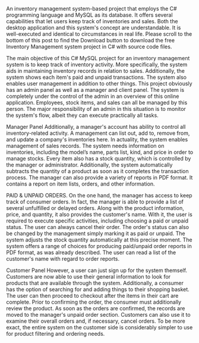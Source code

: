 An inventory management system-based project that employs the C# programming language and MySQL as its database. It offers several capabilities that let users keep track of inventories and sales. Both the desktop application and this system's concept are understandable. It is well-executed and identical to circumstances in real life. Please scroll to the bottom of this post to find the Download button to download the free Inventory Management system project in C# with source code files.

The main objective of this C# MySQL project for an inventory management system is to keep track of inventory activity. More specifically, the system aids in maintaining inventory records in relation to sales. Additionally, the system shows each item's paid and unpaid transactions. The system also enables user management in addition to other things. This project obviously has an admin panel as well as a manager and client panel. The system is completely under the control of the admin in an overview of this online application. Employees, stock items, and sales can all be managed by this person. The major responsibility of an admin in this situation is to monitor the system's flow, albeit they can execute practically all tasks.

Manager Panel
Additionally, a manager's account has ability to control all inventory-related activity. A management can list out, add to, remove from, and update a company's inventories here. In actuality, the system enables management of sales records. The system needs information on inventories, including the model’s name, parts list, kind, and price in order to manage stocks. Every item also has a stock quantity, which is controlled by the manager or administrator. Additionally, the system automatically subtracts the quantity of a product as soon as it completes the transaction process. The manager can also provide a variety of reports in PDF format. It contains a report on item lists, orders, and other information.

PAID & UNPAID ORDERS.
On the one hand, the manager has access to keep track of consumer orders. In fact, the manager is able to provide a list of several unfulfilled or delayed orders. Along with the product information, price, and quantity, it also provides the customer's name. With it, the user is required to execute specific activities, including choosing a paid or unpaid status. The user can always cancel their order. The order's status can also be changed by the management simply marking it as paid or unpaid. The system adjusts the stock quantity automatically at this precise moment. The system offers a range of choices for producing paid/unpaid order reports in PDF format, as was already described. The user can read a list of the customer's name with regard to order reports.


Customer Panel
However, a user can just sign up for the system themself. Customers are now able to use their general information to look for products that are available through the system. Additionally, a consumer has the option of searching for and adding things to their shopping basket. The user can then proceed to checkout after the items in their cart are complete. Prior to confirming the order, the consumer must additionally review the product. As soon as the orders are confirmed, the records are moved to the manager's unpaid order section. Customers can also use it to examine their overall orders and, if necessary, cancel orders. To be more exact, the entire system on the customer side is considerably simpler to use for product filtering and ordering needs.
